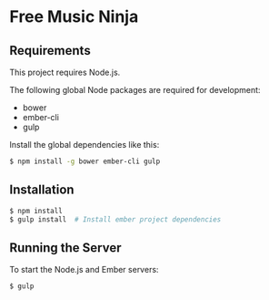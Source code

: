 Free Music Ninja
================

Requirements
------------

This project requires Node.js.

The following global Node packages are required for development:

- bower
- ember-cli
- gulp

Install the global dependencies like this:

```bash
$ npm install -g bower ember-cli gulp
```

Installation
------------

```bash
$ npm install
$ gulp install  # Install ember project dependencies
```

Running the Server
------------------

To start the Node.js and Ember servers:

```bash
$ gulp
```

